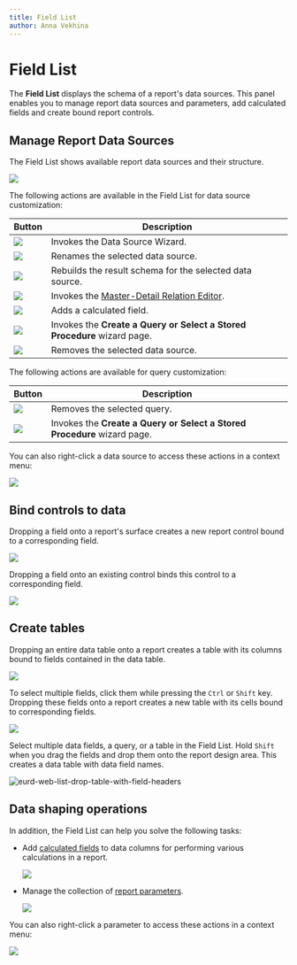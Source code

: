 ```yaml
---
title: Field List
author: Anna Vekhina
---
```


# Field List

The **Field List** displays the schema of a report's data sources. This panel enables you to manage report data sources and parameters, add calculated fields and create bound report controls.

## Manage Report Data Sources

The Field List shows available report data sources and their structure.

![](../../../../images/eurd-web-fieldlist-manage-data-source.png)

The following actions are available in the Field List for data source customization:

| Button | Description |
|---|---|
| ![](../../../../images/eurd-web-fieldlist-add-data-source-button.png) | Invokes the Data Source Wizard. |
| ![](../../../../images/eurd-web-fieldlist-data-source-rename.png) | Renames the selected data source. |
| ![](../../../../images/eurd-web-fieldlist-data-source-rebuild-result-schema.png) | Rebuilds the result schema for the selected data source. |
| ![](../../../../images/eurd-web-fieldlist-data-source-edit-relationships.png) | Invokes the [Master-Detail Relation Editor](../master-detail-relation-editor.md). |
| ![](../../../../images/eurd-web-fieldlist-data-source-add-calculated-field.png) | Adds a calculated field. |
| ![](../../../../images/eurd-web-fieldlist-data-source-add-query.png) | Invokes the **Create a Query or Select a Stored Procedure** wizard page. |
| ![](../../../../images/eurd-web-fieldlist-data-source-delete.png) | Removes the selected data source. |

The following actions are available for query customization:

| Button | Description |
|---|---|
| ![](../../../../images/eurd-web-fieldlist-data-source-delete.png) | Removes the selected query. |
| ![](../../../../images/eurd-web-fieldlist-data-source-edit-relationships.png) | Invokes the **Create a Query or Select a Stored Procedure** wizard page. |

You can also right-click a data source to access these actions in a context menu:

![](../../../../images/web-field-list-data-sources-context-menus.png)

## Bind controls to data

Dropping a field onto a report's surface creates a new report control bound to a corresponding field.

![](../../../../images/eurd-web-field-list-drop-fields.png)

Dropping a field onto an existing control binds this control to a corresponding field.

![](../../../../images/eurd-web-field-list-drop-field-to-control.png)

## Create tables

Dropping an entire data table onto a report creates a table with its columns bound to fields contained in the data table.

![](../../../../images/eurd-web-field-list-drop-table.png)

To select multiple fields, click them while pressing the `Ctrl` or `Shift` key. Dropping these fields onto a report creates a new table with its cells bound to corresponding fields.

![](../../../../images/eurd-web-list-drop-multiple-fields.png)

Select multiple data fields, a query, or a table in the Field List. Hold `Shift` when you drag the fields and drop them onto the report design area. This creates a data table with data field names.

![eurd-web-list-drop-table-with-field-headers](~/reporting-for-web/images/eurd-web-list-drop-table-with-field-headers.png)

## Data shaping operations

In addition, the Field List can help you solve the following tasks:

* Add [calculated fields](../../shape-report-data/use-calculated-fields/calculated-fields-overview.md) to data columns for performing various calculations in a report.
	
	![](../../../../images/eurd-web-add-calculated-field.png)
* Manage the collection of [report parameters](../../use-report-parameters.md).
	
	![](../../../../images/eurd-web-parameters-add-parameter-via-field-list.png)

You can also right-click a parameter to access these actions in a context menu:

![](../../../../images/web-field-list-parameters-context-menus.png)
